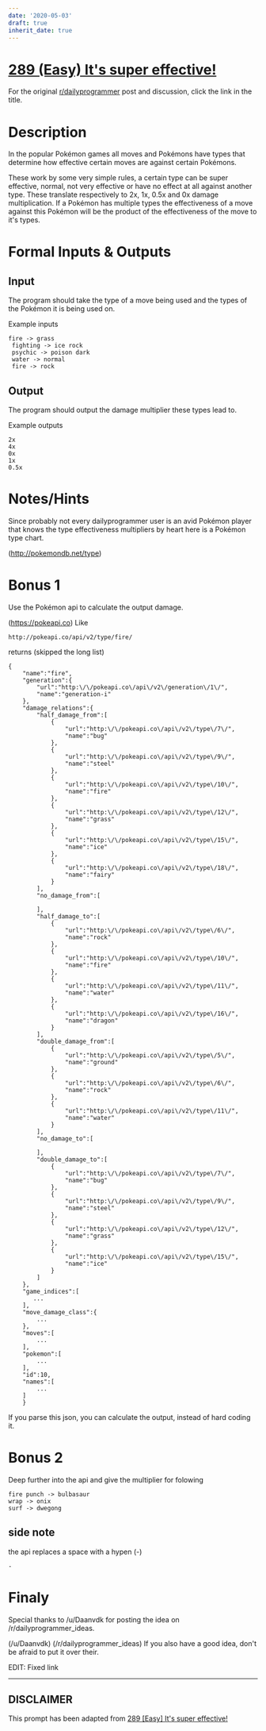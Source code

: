 ```yaml
---
date: '2020-05-03'
draft: true
inherit_date: true
---
```


# [289 (Easy) It's super effective!](https://www.reddit.com/r/dailyprogrammer/comments/5961a5/20161024_challenge_289_easy_its_super_effective/)

For the original [r/dailyprogrammer](https://www.reddit.com/r/dailyprogrammer/) post and discussion, click the link in the title.

# Description
In the popular Pokémon games all moves and Pokémons have types that determine how effective certain moves are against certain Pokémons.

These work by some very simple rules, a certain type can be super effective, normal, not very effective or have no effect at all against another type. These translate respectively to 2x, 1x, 0.5x and 0x damage multiplication. If a Pokémon has multiple types the effectiveness of a move against this Pokémon will be the product of the effectiveness of the move to it's types.

# Formal Inputs & Outputs
## Input
The program should take the type of a move being used and the types of the Pokémon it is being used on.

Example inputs


```
fire -> grass
 fighting -> ice rock
 psychic -> poison dark
 water -> normal
 fire -> rock
```
## Output
The program should output the damage multiplier these types lead to.

Example outputs


```
2x
4x
0x
1x
0.5x
```
# Notes/Hints
Since probably not every dailyprogrammer user is an avid Pokémon player that knows the type effectiveness multipliers by heart here is a Pokémon type chart.

(http://pokemondb.net/type)
# Bonus 1
Use the Pokémon api to calculate the output damage.

(https://pokeapi.co)
Like


```
http://pokeapi.co/api/v2/type/fire/
```
returns (skipped the long list)


```
{  
    "name":"fire",
    "generation":{  
        "url":"http:\/\/pokeapi.co\/api\/v2\/generation\/1\/",
        "name":"generation-i"
    },
    "damage_relations":{  
        "half_damage_from":[  
            {  
                "url":"http:\/\/pokeapi.co\/api\/v2\/type\/7\/",
                "name":"bug"
            },
            {  
                "url":"http:\/\/pokeapi.co\/api\/v2\/type\/9\/",
                "name":"steel"
            },
            {  
                "url":"http:\/\/pokeapi.co\/api\/v2\/type\/10\/",
                "name":"fire"
            },
            {  
                "url":"http:\/\/pokeapi.co\/api\/v2\/type\/12\/",
                "name":"grass"
            },
            {  
                "url":"http:\/\/pokeapi.co\/api\/v2\/type\/15\/",
                "name":"ice"
            },
            {  
                "url":"http:\/\/pokeapi.co\/api\/v2\/type\/18\/",
                "name":"fairy"
            }
        ],
        "no_damage_from":[  

        ],
        "half_damage_to":[  
            {  
                "url":"http:\/\/pokeapi.co\/api\/v2\/type\/6\/",
                "name":"rock"
            },
            {  
                "url":"http:\/\/pokeapi.co\/api\/v2\/type\/10\/",
                "name":"fire"
            },
            {  
                "url":"http:\/\/pokeapi.co\/api\/v2\/type\/11\/",
                "name":"water"
            },
            {  
                "url":"http:\/\/pokeapi.co\/api\/v2\/type\/16\/",
                "name":"dragon"
            }
        ],
        "double_damage_from":[  
            {  
                "url":"http:\/\/pokeapi.co\/api\/v2\/type\/5\/",
                "name":"ground"
            },
            {  
                "url":"http:\/\/pokeapi.co\/api\/v2\/type\/6\/",
                "name":"rock"
            },
            {  
                "url":"http:\/\/pokeapi.co\/api\/v2\/type\/11\/",
                "name":"water"
            }
        ],
        "no_damage_to":[  

        ],
        "double_damage_to":[  
            {  
                "url":"http:\/\/pokeapi.co\/api\/v2\/type\/7\/",
                "name":"bug"
            },
            {  
                "url":"http:\/\/pokeapi.co\/api\/v2\/type\/9\/",
                "name":"steel"
            },
            {  
                "url":"http:\/\/pokeapi.co\/api\/v2\/type\/12\/",
                "name":"grass"
            },
            {  
                "url":"http:\/\/pokeapi.co\/api\/v2\/type\/15\/",
                "name":"ice"
            }
        ]
    },
    "game_indices":[  
       ...
    ],
    "move_damage_class":{  
        ...
    },
    "moves":[  
        ...
    ],
    "pokemon":[  
        ...
    ],
    "id":10,
    "names":[  
        ...
    ]
    }
```
If you parse this json, you can calculate the output, instead of hard coding it.

# Bonus 2
Deep further into the api and give the multiplier for folowing 


```
fire punch -> bulbasaur
wrap -> onix
surf -> dwegong
```
## side note
the api replaces a space with a hypen (-)


```
-
```
# Finaly
Special thanks to /u/Daanvdk for posting the idea on /r/dailyprogrammer_ideas.

(/u/Daanvdk)
(/r/dailyprogrammer_ideas)
If you also have a good idea, don't be afraid to put it over their.

EDIT: Fixed link


----
## **DISCLAIMER**
This prompt has been adapted from [289 [Easy] It's super effective!](https://www.reddit.com/r/dailyprogrammer/comments/5961a5/20161024_challenge_289_easy_its_super_effective/
)
